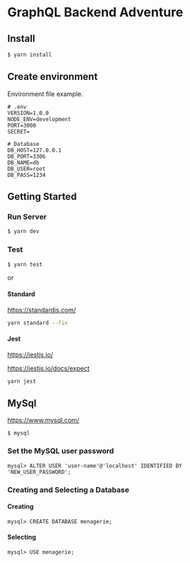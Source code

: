# GraphQL Backend Adventure

## Install
```bash
$ yarn install
```

## Create environment
Environment file example.
```
# .env
VERSION=1.0.0
NODE_ENV=development
PORT=3000
SECRET=

# Database
DB_HOST=127.0.0.1
DB_PORT=3306
DB_NAME=db
DB_USER=root
DB_PASS=1234

```
## Getting Started
### Run Server
```bash
$ yarn dev
```

### Test

```bash
$ yarn test
```
or
#### Standard
https://standardjs.com/
```bash
yarn standard --fix
```

#### Jest
https://jestjs.io/

https://jestjs.io/docs/expect
```bash
yarn jest
```

## MySql
https://www.mysql.com/
```
$ mysql
```

### Set the MySQL user password 
```
mysql> ALTER USER 'user-name'@'localhost' IDENTIFIED BY 'NEW_USER_PASSWORD';
```

### Creating and Selecting a Database

#### Creating
```
mysql> CREATE DATABASE menagerie;
```

#### Selecting
```
mysql> USE menagerie;
```